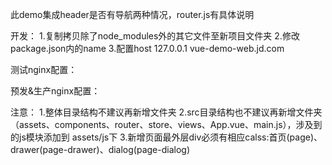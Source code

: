 
此demo集成header是否有导航两种情况，router.js有具体说明

开发：
1.复制拷贝除了node_modules外的其它文件至新项目文件夹
2.修改package.json内的name
3.配置host 127.0.0.1 vue-demo-web.jd.com

测试nginx配置：

预发&生产nginx配置：


注意：
1.整体目录结构不建议再新增文件夹
2.src目录结构也不建议再新增文件夹（assets、components、router、store、views、App.vue、main.js），涉及到的js模块添加到 assets/js下
3.新增页面最外层div必须有相应calss:首页(page)、drawer(page-drawer)、dialog(page-dialog)